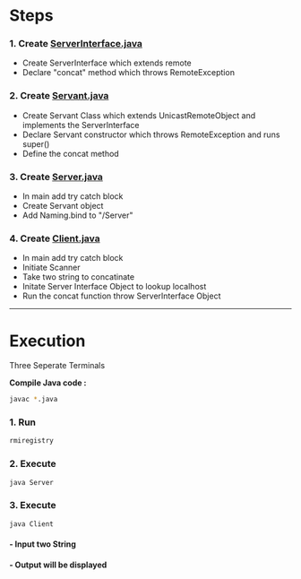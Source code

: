  # Steps

 ### 1. Create [ServerInterface.java](ServerInterface.java)

 - Create ServerInterface which extends remote
 - Declare "concat" method which throws RemoteException

 ### 2. Create [Servant.java](Servant.java)

 - Create Servant Class which extends UnicastRemoteObject and implements the ServerInterface
 - Declare Servant constructor which throws RemoteException and runs super()
 - Define the concat method 

 ### 3. Create [Server.java](Server.java)

 - In main add try catch block
 - Create Servant object
 - Add Naming.bind to "/Server"

 ### 4. Create [Client.java](Client.java)

 - In main add try catch block 
 - Initiate Scanner
 - Take two string to concatinate
 - Initate Server Interface Object to lookup localhost
 - Run the concat function throw ServerInterface Object 


---

 # Execution

Three Seperate Terminals 

**Compile Java code :** 
```bash
javac *.java
```

### 1. Run 
```bash
rmiregistry
```
### 2. Execute 
```bash
java Server
```
### 3. Execute 
```bash
java Client
```
#### - Input two String
#### - Output will be displayed